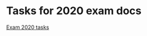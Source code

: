 # Tasks for 2020 exam docs
[Exam 2020 tasks](https://docs.google.com/document/d/1fALrxVDTt5A_XVc8ZM5hkTWPn4Vow1S4UDu2ht0u_7I/edit?tab=t.0)